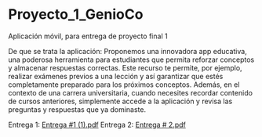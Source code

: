 # Proyecto_1_GenioCo
Aplicación móvil, para entrega de proyecto final 1 

De que se trata la aplicación:
Proponemos una innovadora app educativa, una poderosa herramienta para estudiantes que permita reforzar conceptos y almacenar respuestas correctas. Este recurso te permite, por ejemplo, realizar exámenes previos a una lección y así garantizar que estés completamente preparado para los próximos conceptos. Además, en el contexto de una carrera universitaria, cuando necesites recordar contenido de cursos anteriores, simplemente accede a la aplicación y revisa las preguntas y respuestas que ya dominaste.


Entrega 1: [Entrega #1 (1).pdf](https://github.com/Maria-Villafuerte/Proyecto_1_GenioCo/files/13059366/Entrega.1.1.pdf)
Entrega 2: [Entrega # 2.pdf](https://github.com/Maria-Villafuerte/Proyecto_1_GenioCo/files/13059367/Entrega.2.pdf)
